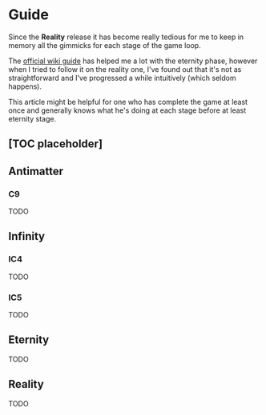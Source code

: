 # Guide

Since the __Reality__ release it has become really tedious for me to keep
in memory all the gimmicks for each stage of the game loop.

The [official wiki guide](https://antimatter-dimensions.fandom.com/wiki/Guide)
has helped me a lot with the eternity phase, however
when I tried to follow it on the reality one, I've found out that it's not
as straightforward and I've progressed a while intuitively (which seldom
happens).  

This article might be helpful for one who has complete the game at least
once and generally knows what he's doing at each stage before at least
eternity stage.

## [TOC placeholder]

## Antimatter

### C9

TODO

## Infinity

### IC4

TODO

### IC5

TODO

## Eternity

TODO

## Reality

TODO